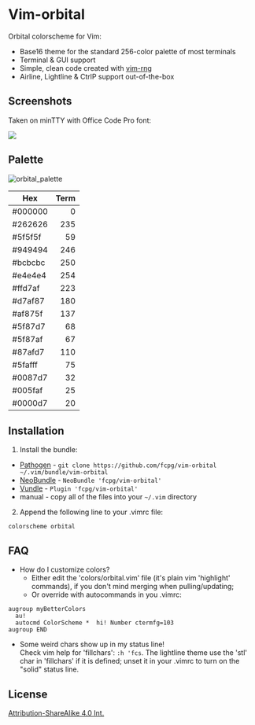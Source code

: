 Vim-orbital
=============
Orbital colorscheme for Vim:

- Base16 theme for the standard 256-color palette of most terminals
- Terminal & GUI support
- Simple, clean code created with [vim-rng](https://gist.github.com/5cd2f4ec222805f49eca.git)
- Airline, Lightline & CtrlP support out-of-the-box

Screenshots
------------
Taken on minTTY with Office Code Pro font:

[![](img/orbital_vim_thumb.png)](img/orbital_vim.png)


Palette
--------
![orbital_palette](img/orbital_palette.png)

|  Hex  | Term |
|-------|-----:|
|#000000|     0|
|#262626|   235|
|#5f5f5f|    59|
|#949494|   246|
|#bcbcbc|   250|
|#e4e4e4|   254|
|#ffd7af|   223|
|#d7af87|   180|
|#af875f|   137|
|#5f87d7|    68|
|#5f87af|    67|
|#87afd7|   110|
|#5fafff|    75|
|#0087d7|    32|
|#005faf|    25|
|#0000d7|    20|
                
Installation
-------------
1. Install the bundle:
  *  [Pathogen][1] - `git clone https://github.com/fcpg/vim-orbital ~/.vim/bundle/vim-orbital`
  *  [NeoBundle][2] - `NeoBundle 'fcpg/vim-orbital'`
  *  [Vundle][3] - `Plugin 'fcpg/vim-orbital'`
  *  manual - copy all of the files into your `~/.vim` directory
2. Append the following line to your .vimrc file:
```VimL
colorscheme orbital
```

FAQ
----
- How do I customize colors?  
  *  Either edit the 'colors/orbital.vim' file (it's plain vim 'highlight' commands), if you don't mind merging when pulling/updating;
  *  Or override with autocommands in you .vimrc:
```VimL
augroup myBetterColors
  au!
  autocmd ColorScheme *  hi! Number ctermfg=103
augroup END
```
- Some weird chars show up in my status line!  
  Check vim help for 'fillchars': `:h 'fcs`. The lightline theme use the 'stl'
  char in 'fillchars' if it is defined; unset it in your .vimrc to turn on the 
  "solid" status line.
  
License
--------
[Attribution-ShareAlike 4.0 Int.](https://creativecommons.org/licenses/by-sa/4.0/)

[1]: https://github.com/tpope/vim-pathogen
[2]: https://github.com/Shougo/neobundle.vim
[3]: https://github.com/gmarik/vundle
